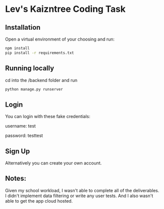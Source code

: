 # Lev's Kaizntree Coding Task

## Installation

Open a virtual environment of your choosing and run:

```bash
npm install
pip install -r requirements.txt
```

## Running locally

cd into the /backend folder and run

```bash
python manage.py runserver
```

## Login

You can login with these fake credentials:

username: test

password: testtest

## Sign Up

Alternatively you can create your own account.

## Notes:

Given my school workload, I wasn't able to complete all of the deliverables. I didn't implement data filtering or write any user tests. And I also wasn't able to get the app cloud hosted.
